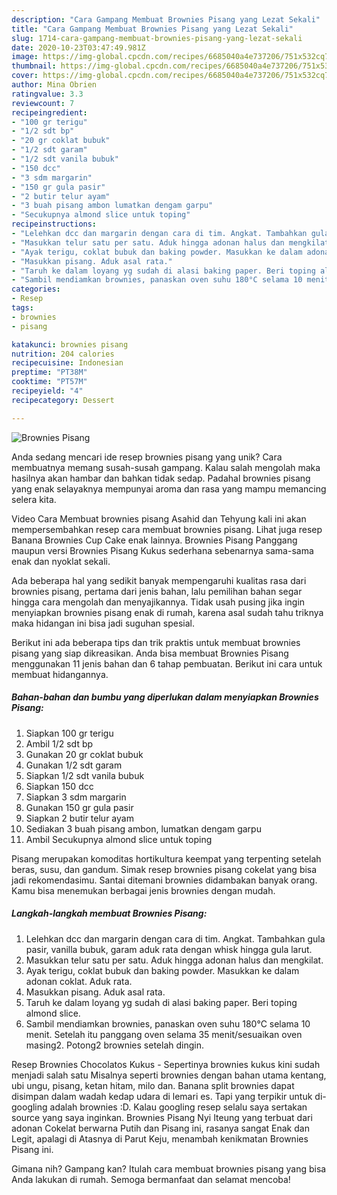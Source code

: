 ```yaml
---
description: "Cara Gampang Membuat Brownies Pisang yang Lezat Sekali"
title: "Cara Gampang Membuat Brownies Pisang yang Lezat Sekali"
slug: 1714-cara-gampang-membuat-brownies-pisang-yang-lezat-sekali
date: 2020-10-23T03:47:49.981Z
image: https://img-global.cpcdn.com/recipes/6685040a4e737206/751x532cq70/brownies-pisang-foto-resep-utama.jpg
thumbnail: https://img-global.cpcdn.com/recipes/6685040a4e737206/751x532cq70/brownies-pisang-foto-resep-utama.jpg
cover: https://img-global.cpcdn.com/recipes/6685040a4e737206/751x532cq70/brownies-pisang-foto-resep-utama.jpg
author: Mina Obrien
ratingvalue: 3.3
reviewcount: 7
recipeingredient:
- "100 gr terigu"
- "1/2 sdt bp"
- "20 gr coklat bubuk"
- "1/2 sdt garam"
- "1/2 sdt vanila bubuk"
- "150 dcc"
- "3 sdm margarin"
- "150 gr gula pasir"
- "2 butir telur ayam"
- "3 buah pisang ambon lumatkan dengam garpu"
- "Secukupnya almond slice untuk toping"
recipeinstructions:
- "Lelehkan dcc dan margarin dengan cara di tim. Angkat. Tambahkan gula pasir, vanilla bubuk, garam aduk rata dengan whisk hingga gula larut."
- "Masukkan telur satu per satu. Aduk hingga adonan halus dan mengkilat."
- "Ayak terigu, coklat bubuk dan baking powder. Masukkan ke dalam adonan coklat. Aduk rata."
- "Masukkan pisang. Aduk asal rata."
- "Taruh ke dalam loyang yg sudah di alasi baking paper. Beri toping almond slice."
- "Sambil mendiamkan brownies, panaskan oven suhu 180°C selama 10 menit. Setelah itu panggang oven selama 35 menit/sesuaikan oven masing2. Potong2 brownies setelah dingin."
categories:
- Resep
tags:
- brownies
- pisang

katakunci: brownies pisang 
nutrition: 204 calories
recipecuisine: Indonesian
preptime: "PT38M"
cooktime: "PT57M"
recipeyield: "4"
recipecategory: Dessert

---
```



![Brownies Pisang](https://img-global.cpcdn.com/recipes/6685040a4e737206/751x532cq70/brownies-pisang-foto-resep-utama.jpg)

Anda sedang mencari ide resep brownies pisang yang unik? Cara membuatnya memang susah-susah gampang. Kalau salah mengolah maka hasilnya akan hambar dan bahkan tidak sedap. Padahal brownies pisang yang enak selayaknya mempunyai aroma dan rasa yang mampu memancing selera kita.

Video Cara Membuat brownies pisang Asahid dan Tehyung kali ini akan mempersembahkan resep cara membuat brownies pisang. Lihat juga resep Banana Brownies Cup Cake enak lainnya. Brownies Pisang Panggang maupun versi Brownies Pisang Kukus sederhana sebenarnya sama-sama enak dan nyoklat sekali.

Ada beberapa hal yang sedikit banyak mempengaruhi kualitas rasa dari brownies pisang, pertama dari jenis bahan, lalu pemilihan bahan segar hingga cara mengolah dan menyajikannya. Tidak usah pusing jika ingin menyiapkan brownies pisang enak di rumah, karena asal sudah tahu triknya maka hidangan ini bisa jadi suguhan spesial.


Berikut ini ada beberapa tips dan trik praktis untuk membuat brownies pisang yang siap dikreasikan. Anda bisa membuat Brownies Pisang menggunakan 11 jenis bahan dan 6 tahap pembuatan. Berikut ini cara untuk membuat hidangannya.

<!--inarticleads1-->

##### Bahan-bahan dan bumbu yang diperlukan dalam menyiapkan Brownies Pisang:

1. Siapkan 100 gr terigu
1. Ambil 1/2 sdt bp
1. Gunakan 20 gr coklat bubuk
1. Gunakan 1/2 sdt garam
1. Siapkan 1/2 sdt vanila bubuk
1. Siapkan 150 dcc
1. Siapkan 3 sdm margarin
1. Gunakan 150 gr gula pasir
1. Siapkan 2 butir telur ayam
1. Sediakan 3 buah pisang ambon, lumatkan dengam garpu
1. Ambil Secukupnya almond slice untuk toping


Pisang merupakan komoditas hortikultura keempat yang terpenting setelah beras, susu, dan gandum. Simak resep brownies pisang cokelat yang bisa jadi rekomendasimu. Santai ditemani brownies didambakan banyak orang. Kamu bisa menemukan berbagai jenis brownies dengan mudah. 

<!--inarticleads2-->

##### Langkah-langkah membuat Brownies Pisang:

1. Lelehkan dcc dan margarin dengan cara di tim. Angkat. Tambahkan gula pasir, vanilla bubuk, garam aduk rata dengan whisk hingga gula larut.
1. Masukkan telur satu per satu. Aduk hingga adonan halus dan mengkilat.
1. Ayak terigu, coklat bubuk dan baking powder. Masukkan ke dalam adonan coklat. Aduk rata.
1. Masukkan pisang. Aduk asal rata.
1. Taruh ke dalam loyang yg sudah di alasi baking paper. Beri toping almond slice.
1. Sambil mendiamkan brownies, panaskan oven suhu 180°C selama 10 menit. Setelah itu panggang oven selama 35 menit/sesuaikan oven masing2. Potong2 brownies setelah dingin.


Resep Brownies Chocolatos Kukus - Sepertinya brownies kukus kini sudah menjadi salah satu Misalnya seperti brownies dengan bahan utama kentang, ubi ungu, pisang, ketan hitam, milo dan. Banana split brownies dapat disimpan dalam wadah kedap udara di lemari es. Tapi yang terpikir untuk di-googling adalah brownies :D. Kalau googling resep selalu saya sertakan source yang saya inginkan. Brownies Pisang Nyi Iteung yang terbuat dari adonan Cokelat berwarna Putih dan Pisang ini, rasanya sangat Enak dan Legit, apalagi di Atasnya di Parut Keju, menambah kenikmatan Brownies Pisang ini. 

Gimana nih? Gampang kan? Itulah cara membuat brownies pisang yang bisa Anda lakukan di rumah. Semoga bermanfaat dan selamat mencoba!
